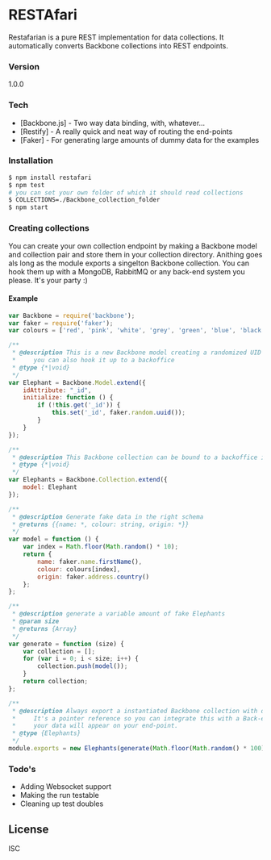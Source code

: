 # RESTAfari

Restafarian is a pure REST implementation for data collections.
It automatically converts Backbone collections into REST endpoints.

### Version
1.0.0

### Tech
* [Backbone.js] - Two way data binding, with, whatever...
* [Restify] - A really quick and neat way of routing the end-points
* [Faker] - For generating large amounts of dummy data for the examples

### Installation

```sh
$ npm install restafari
$ npm test
# you can set your own folder of which it should read collections
$ COLLECTIONS=./Backbone_collection_folder
$ npm start
```

### Creating collections
You can create your own collection endpoint by making a Backbone model and collection pair and store them in your collection directory.
Anithing goes als long as the module exports a singelton Backbone collection. You can hook them up with a MongoDB, RabbitMQ or any back-end system you please. It's your party :)

#### Example
```JavaScript
var Backbone = require('backbone');
var faker = require('faker');
var colours = ['red', 'pink', 'white', 'grey', 'green', 'blue', 'black', 'orange', 'yellow', 'purple'];

/**
 * @description This is a new Backbone model creating a randomized UID on init
 *     you can also hook it up to a backoffice
 * @type {*|void}
 */
var Elephant = Backbone.Model.extend({
    idAttribute: "_id",
    initialize: function () {
        if (!this.get('_id')) {
            this.set('_id', faker.random.uuid());
        }
    }
});

/**
 * @description This Backbone collection can be bound to a backoffice if you'd like to
 * @type {*|void}
 */
var Elephants = Backbone.Collection.extend({
    model: Elephant
});

/**
 * @description Generate fake data in the right schema
 * @returns {{name: *, colour: string, origin: *}}
 */
var model = function () {
    var index = Math.floor(Math.random() * 10);
    return {
        name: faker.name.firstName(),
        colour: colours[index],
        origin: faker.address.country()
    };
};

/**
 * @description generate a variable amount of fake Elephants
 * @param size
 * @returns {Array}
 */
var generate = function (size) {
    var collection = [];
    for (var i = 0; i < size; i++) {
        collection.push(model());
    }
    return collection;
};

/**
 * @description Always export a instantiated Backbone collection with data.
 *     It's a pointer reference so you can integrate this with a Back-end systems and
 *     your data will appear on your end-point.
 * @type {Elephants}
 */
module.exports = new Elephants(generate(Math.floor(Math.random() * 100)));
```
### Todo's
- Adding Websocket support
- Making the run testable
- Cleaning up test doubles

License
----

ISC
